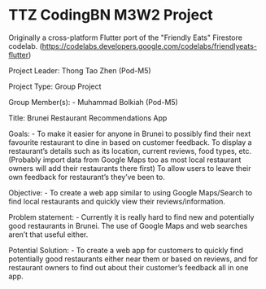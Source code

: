 

# TTZ CodingBN M3W2 Project
Originally a cross-platform Flutter port of the "Friendly Eats" Firestore codelab. (https://codelabs.developers.google.com/codelabs/friendlyeats-flutter)

Project Leader: Thong Tao Zhen (Pod-M5)

Project Type: Group Project

Group Member(s): -
Muhammad Bolkiah (Pod-M5)

Title: Brunei Restaurant Recommendations App

Goals: -
To make it easier for anyone in Brunei to possibly find their next favourite restaurant to dine in based on customer feedback.
To display a restaurant’s details such as its location, current reviews, food types, etc. (Probably import data from Google Maps too as most local restaurant owners will add their restaurants there first)
To allow users to leave their own feedback for restaurant’s they’ve been to.

Objective: -
To create a web app similar to using Google Maps/Search to find local restaurants and quickly view their reviews/information.

Problem statement: -
Currently it is really hard to find new and potentially good restaurants in Brunei. The use of Google Maps and web searches aren’t that useful either.

Potential Solution: -
To create a web app for customers to quickly find potentially good restaurants either near them or based on reviews, and for restaurant owners to find out about their customer’s feedback all in one app.
